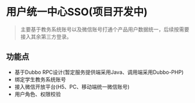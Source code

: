 # 用户统一中心SSO(项目开发中)
>主要基于教务系统账号以及微信账号打通个产品用户数据统一，后续按需要接入其余第三方登录。

## 功能点
 * 基于Dubbo RPC设计(暂定服务提供端采用Java、调用端采用Dubbo-PHP)
 * 绑定学生教务系统账号
 * 接入微信开放平台(H5、PC、移动端统一微信账号)
 * 用户角色、权限校验